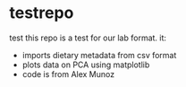 # testrepo
test
this repo is a test for our lab format. it:
* imports dietary metadata from csv format
* plots data on PCA using matplotlib
* code is from Alex Munoz
